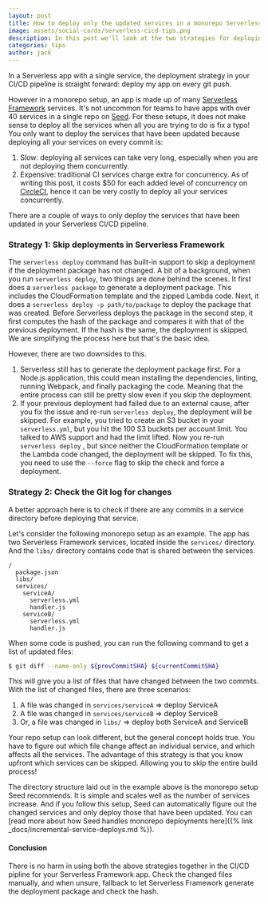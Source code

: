 ```yaml
---
layout: post
title: How to deploy only the updated services in a monorepo Serverless app
image: assets/social-cards/serverless-cicd-tips.png
description: In this post we'll look at the two strategies for deploying only the updated services in the CI/CD pipeline for a monorepo Serverless Framework app. You can either let Serverless Framework skip the deployments for you or you can check the Git log to figure out which services have been updated.
categories: tips
author: jack
---
```


In a Serverless app with a single service, the deployment strategy in your CI/CD pipeline is straight forward: deploy my app on every git push.

However in a monorepo setup, an app is made up of many [Serverless Framework](https://serverless.com) services. It's not uncommon for teams to have apps with over 40 services in a single repo on [Seed](/). For these setups, it does not make sense to deploy all the services when all you are trying to do is fix a typo! You only want to deploy the services that have been updated because deploying all your services on every commit is:

1. Slow: deploying all services can take very long, especially when you are not deploying them concurrently.
2. Expensive: traditional CI services charge extra for concurrency. As of writing this post, it costs $50 for each added level of concurrency on [CircleCI](https://circleci.com), hence it can be very costly to deploy all your services concurrently.

There are a couple of ways to only deploy the services that have been updated in your Serverless CI/CD pipeline.

### Strategy 1: Skip deployments in Serverless Framework

The `serverless deploy` command has built-in support to skip a deployment if the deployment package has not changed. A bit of a background, when you run `serverless deploy`, two things are done behind the scenes. It first does a `serverless package` to generate a deployment package. This includes the CloudFormation template and the zipped Lambda code. Next, it does a `serverless deploy -p path/to/package` to deploy the package that was created. Before Serverless deploys the package in the second step, it first computes the hash of the package and compares it with that of the previous deployment. If the hash is the same, the deployment is skipped. We are simplifying the process here but that's the basic idea.

However, there are two downsides to this.

1. Serverless still has to generate the deployment package first. For a Node.js application, this could mean installing the dependencies, linting, running Webpack, and finally packaging the code. Meaning that the entire process can still be pretty slow even if you skip the deployment.
2. If your previous deployment had failed due to an external cause, after you fix the issue and re-run `serverless deploy`, the deployment will be skipped. For example, you tried to create an S3 bucket in your `serverless.yml`, but you hit the 100 S3 buckets per account limit. You talked to AWS support and had the limit lifted. Now you re-run `serverless deploy` , but since neither the CloudFormation template or the Lambda code changed, the deployment will be skipped. To fix this, you need to use the `--force` flag to skip the check and force a deployment.

### Strategy 2: Check the Git log for changes

A better approach here is to check if there are any commits in a service directory before deploying that service.

Let's consider the following monorepo setup as an example. The app has two Serverless Framework services, located inside the `services/` directory. And the `libs/` directory contains code that is shared between the services.

```
/
  package.json
  libs/
  services/
    serviceA/
      serverless.yml
      handler.js
    serviceB/
      serverless.yml
      handler.js
```

When some code is pushed, you can run the following command to get a list of updated files:

``` bash
$ git diff --name-only ${prevCommitSHA} ${currentCommitSHA}
```

This will give you a list of files that have changed between the two commits. With the list of changed files, there are three scenarios:

1. A file was changed in `services/serviceA` ⇒ deploy ServiceA
2. A file was changed in `services/serviceB` ⇒ deploy ServiceB
3. Or, a file was changed in `libs/` ⇒ deploy both ServiceA and ServiceB

Your repo setup can look different, but the general concept holds true. You have to figure out which file change affect an individual service, and which affects all the services. The advantage of this strategy is that you know upfront which services can be skipped. Allowing you to skip the entire build process!

The directory structure laid out in the example above is the monorepo setup Seed recommends. It is simple and scales well as the number of services increase. And if you follow this setup, Seed can automatically figure out the changed services and only deploy those that have been updated. You can [read more about how Seed handles monorepo deployments here]({% link _docs/incremental-service-deploys.md %}).

#### Conclusion

There is no harm in using both the above strategies together in the CI/CD pipline for your Serverless Framework app. Check the changed files manually, and when unsure, fallback to let Serverless Framework generate the deployment package and check the hash.

